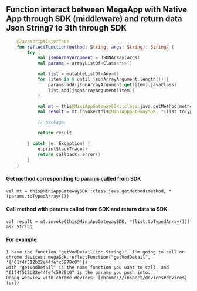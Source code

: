 ## Function interact between MegaApp with Native App through SDK (middleware) and return data Json String? to 3th through SDK
```kotlin
    @JavascriptInterface
    fun reflectFunction(method: String, args: String): String? {
        try {
            val jsonArrayArgument = JSONArray(args)
            val params = arrayListOf<Class<*>>()

            val list = mutableListOf<Any>()
            for (item in 0 until jsonArrayArgument.length()) {
                params.add(jsonArrayArgument.get(item).javaClass)
                list.add(jsonArrayArgument[item])
            }

            val mt = this@MiniAppGatewaySDK::class.java.getMethod(method, *(params.toTypedArray()))
            val result = mt.invoke(this@MiniAppGatewaySDK, *(list.toTypedArray())) as? String

            // package

            return result

        } catch (e: Exception) {
            e.printStackTrace()
            return callback?.error()
        }
    }
```
#### Get method corresponding to params called from SDK
    val mt = this@MiniAppGatewaySDK::class.java.getMethod(method, *(params.toTypedArray()))
        
#### Call method with params called from SDK and return data to SDK
    val result = mt.invoke(this@MiniAppGatewaySDK, *(list.toTypedArray())) as? String
        
#### For example
    I have the function "getVodDetail(id: String)", I'm going to call on chrome devices: megaSdk.reflectFunction("getVodDetail", '["61f4f512b22e44fefc5979c0"'])
    with "getVodDetail" is the name function you want to call, and "61f4f512b22e44fefc5979c0" is the params you push into.   
    Debug webview with chrome devices: [chrome://inspect/devices#devices](url)
